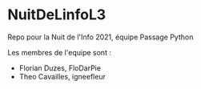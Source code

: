 # NuitDeLinfoL3
Repo pour la Nuit de l'Info 2021, équipe Passage Python

Les membres de l'equipe sont :
- Florian Duzes, FloDarPie
- Theo Cavailles, igneefleur

